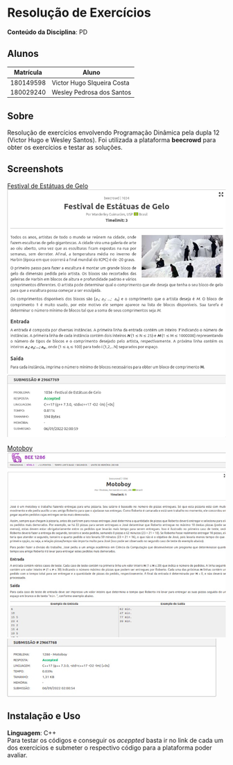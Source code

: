 # Resolução de Exercícios

**Conteúdo da Disciplina**: PD<br>

## Alunos
|Matrícula | Aluno |
| -- | -- |
| 180149598  |  Victor Hugo SIqueira Costa |
| 180029240  |  Wesley Pedrosa dos Santos |

## Sobre 
Resolução de exercícios envolvendo Programação Dinâmica pela dupla 12 (Victor Hugo e Wesley Santos). Foi utilizada a plataforma **beecrowd** para obter os exercícios e testar as soluções.

## Screenshots
[Festival de Estátuas de Gelo](https://www.beecrowd.com.br/judge/pt/problems/view/1034)<br>
<img src="imagens/Festival_de_Estatuas_de_Gelo(exer).png" alt="Festival de Estatuas de Gelo (exer)"/><br>
<img src="imagens/Festival_de_Estatuas_de_Gelo(cont).png" alt="Festival de Estatuas de Gelo (cont)"/><br>


[Motoboy](https://www.beecrowd.com.br/judge/pt/problems/view/1286)<br>
<img src="imagens/Motoboy(exer).jpeg" alt="Motoboy (exer)"/><br>
<img src="imagens/Motoboy(cont).jpeg" alt="Motoboy (cont)"/><br>

## Instalação e Uso
**Linguagem**: C++<br>
Para testar os códigos e conseguir os *aceppted* basta ir no link de cada um dos exercícios e submeter o respectivo código para a plataforma poder avaliar.<br>




